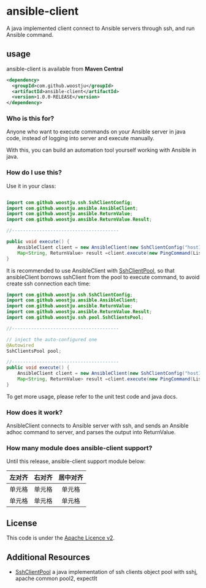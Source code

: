 # ansible-client
A java implemented client connect to Ansible servers through ssh, and run Ansible command.

## usage

ansible-client is available from **Maven Central**

```xml
<dependency>
  <groupId>com.github.woostju</groupId>
  <artifactId>ansible-client</artifactId>
  <version>1.0.0-RELEASE</version>
</dependency>
```

### Who is this for?

Anyone who want to execute commands on your Ansible server in java code, instead of logging into server and execute manually.

With this, you can build an automation tool yourself working with Ansible in java.

### How do I use this?

Use it in your class:

```java

import com.github.woostju.ssh.SshClientConfig;
import com.github.woostju.ansible.AnsibleClient;
import com.github.woostju.ansible.ReturnValue;
import com.github.woostju.ansible.ReturnValue.Result;

//---------------------------------------

public void execute() {
	AnsibleClient client = new AnsibleClient(new SshClientConfig("hostIp", "sshPort", "username", "password", null));
	Map<String, ReturnValue> result =client.execute(new PingCommand(Lists.newArrayList(host_inner_ip)), 1000);
}
```

It is recommended to use AnsibleClient with [SshClientPool](https://github.com/woostju/ssh-client-pool), so that ansibleClient borrows sshClient from the pool to execute command, to avoid create ssh connection each time:

```java
import com.github.woostju.ssh.SshClientConfig;
import com.github.woostju.ansible.AnsibleClient;
import com.github.woostju.ansible.ReturnValue;
import com.github.woostju.ansible.ReturnValue.Result;
import com.github.woostju.ssh.pool.SshClientsPool;

//---------------------------------------

// inject the auto-configured one
@Autowired
SshClientsPool pool;

//---------------------------------------
public void execute() {
	AnsibleClient client = new AnsibleClient(new SshClientConfig("hostIp", "sshPort", "username", "password", null), pool);
	Map<String, ReturnValue> result =client.execute(new PingCommand(Lists.newArrayList(host_inner_ip)), 1000);
}

```

To get more usage, please refer to the unit test code and java docs.

### How does it work?

AnsibleClient connects to Ansible server with ssh, and sends an Ansible adhoc command to server, and parses the output into ReturnValue.

### How many module does ansible-client support?

Until this release, ansible-client support module below:


| 左对齐 | 右对齐 | 居中对齐 |
| :-----| ----: | :----: |
| 单元格 | 单元格 | 单元格 |
| 单元格 | 单元格 | 单元格 |

## License

This code is under the [Apache Licence v2](https://www.apache.org/licenses/LICENSE-2.0).


## Additional Resources

* [SshClientPool](https://github.com/woostju/ssh-client-pool) a java implementation of ssh clients object pool with sshj, apache common pool2, expectIt

